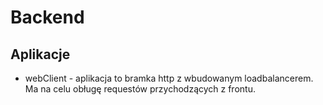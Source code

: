 # Backend
## Aplikacje
 - webClient - aplikacja to bramka http z wbudowanym loadbalancerem. Ma na celu obługę requestów przychodzących z frontu.


